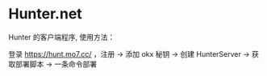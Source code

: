 # Hunter.net

Hunter 的客户端程序, 使用方法：

登录 https://hunt.mo7.cc/ ，注册 -> 添加 okx 秘钥 -> 创建 HunterServer -> 获取部署脚本 -> 一条命令部署
